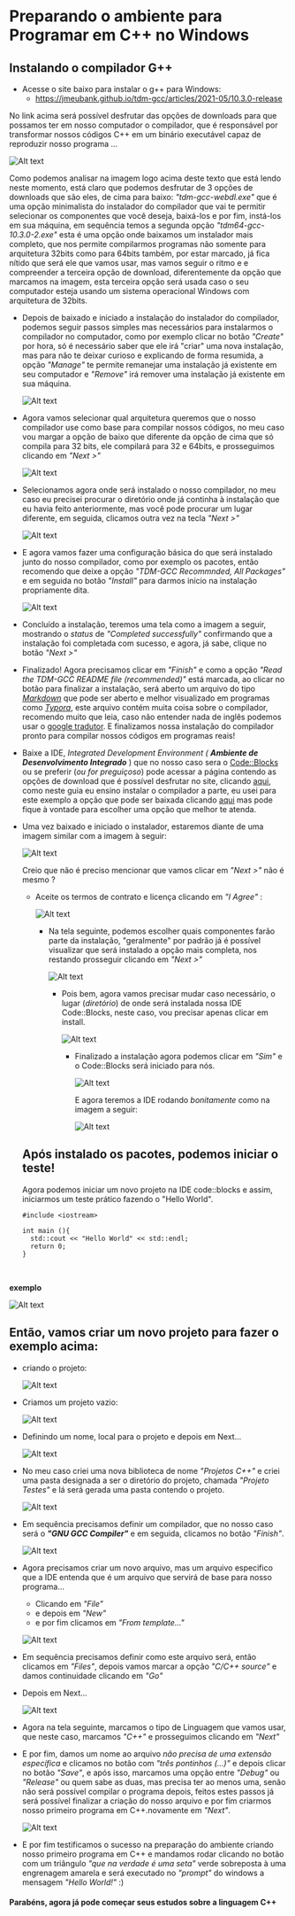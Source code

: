 # Preparando o ambiente para Programar em C++ no Windows 

## Instalando o compilador G++

* Acesse o site baixo para instalar o g++ para Windows:
  * https://jmeubank.github.io/tdm-gcc/articles/2021-05/10.3.0-release

No link acima será possível desfrutar das opções de downloads para que possamos ter em nosso computador o compilador, que é responsável por transformar nossos códigos C++ em um binário executável capaz de reproduzir nosso programa ...

![Alt text](https://github.com/bynmboy/gcc-windows-guide/blob/main/img/tdmgcc.PNG)

Como podemos analisar na imagem logo acima deste texto que está lendo neste momento, está claro que podemos desfrutar de 3 opções de downloads que são eles, de cima para baixo: *"tdm-gcc-webdl.exe"* que é uma opção minimalista do instalador do compilador que vai te permitir selecionar os componentes que você deseja, baixá-los e por fim, instá-los em sua máquina, em sequência temos a segunda opção *"tdm64-gcc-10.3.0-2.exe"* esta é uma opção onde baixamos um instalador mais completo, que nos permite compilarmos programas não somente para arquitetura 32bits como para 64bits também, por estar marcado, já fica nítido que será ele que vamos usar, mas vamos seguir o ritmo e e compreender a terceira opção de download, diferentemente da opção que marcamos na imagem, esta terceira opção será usada caso o seu computador esteja usando um sistema operacional Windows com arquitetura de 32bits.

* Depois de baixado e iniciado a instalação do instalador do compilador, podemos seguir passos simples mas necessários para instalarmos o compilador no computador, como por exemplo clicar no botão *"Create"* por hora, só é necessário saber que ele irá "criar" uma nova instalação, mas para não te deixar curioso e explicando de forma resumida, a opção *"Manage"* te permite remanejar uma instalação já existente em seu computador e *"Remove"* irá remover uma instalação já existente em sua máquina.

  ![Alt text](https://github.com/bynmboy/gcc-windows-guide/blob/main/img/tdm-setup.PNG)

* Agora vamos selecionar qual arquitetura queremos que o nosso compilador use como base para compilar nossos códigos, no meu caso vou margar a opção de baixo que diferente da opção de cima que só compila para 32 bits, ele compilará para 32 e 64bits, e prosseguimos clicando em *"Next >"*

  ![Alt text](https://github.com/bynmboy/gcc-windows-guide/blob/main/img/gccarch.PNG)

* Selecionamos agora onde será instalado o nosso compilador, no meu caso eu precisei procurar o diretório onde já continha à instalação que eu havia feito anteriormente, mas você pode procurar um lugar diferente, em seguida, clicamos outra vez na tecla *"Next >"*

  ![Alt text](https://github.com/bynmboy/gcc-windows-guide/blob/main/img/dirsetup.PNG)

* E agora vamos fazer uma configuração básica do que será instalado junto do nosso compilador, como por exemplo os pacotes, então recomendo que deixe a opção *"TDM-GCC Recommnded, All Packages"* e em seguida no botão *"Install"* para darmos início na instalação propriamente dita.

  ![Alt text](https://github.com/bynmboy/gcc-windows-guide/blob/main/img/instalation.PNG)

* Concluído a instalação, teremos uma tela como a imagem a seguir, mostrando o *status* de *"Completed successfully"* confirmando que a instalação foi completada com sucesso, e agora, já sabe, clique no botão *"Next >"*

* Finalizado! Agora precisamos clicar em *"Finish"* e como a opção *"Read the TDM-GCC README file (recommended)"* está marcada, ao clicar no botão para finalizar a instalação, será aberto um arquivo do tipo [*Markdown*](https://pt.wikipedia.org/wiki/Markdown) que pode ser aberto e melhor visualizado em programas como [*Typora*](https://typora.io/), este arquivo contém muita coisa sobre o compilador, recomendo muito que leia, caso não entender nada de inglês podemos usar o [google tradutor](https://translate.google.com.br/?hl=pt-BR). E finalizamos nossa instalação do compilador pronto para compilar nossos códigos em programas reais!

* Baixe a IDE, *Integrated Development Environment (*  ***Ambiente de Desenvolvimento Integrado*** ) que no nosso caso sera o [Code::Blocks](https://www.codeblocks.org/) ou se preferir (*ou for preguiçoso*) pode acessar a página contendo as opções de download que é possível desfrutar no site, clicando [aqui](https://www.fosshub.com/Code-Blocks.html?dwl=codeblocks-20.03-setup.exe), como neste guia eu ensino instalar o compilador a parte, eu usei para este exemplo a opção que pode ser baixada clicando [aqui](https://www.fosshub.com/Code-Blocks.html?dwl=codeblocks-20.03-setup.exe) mas pode fique à vontade para escolher uma opção que melhor te atenda.

* Uma vez baixado e iniciado o instalador, estaremos diante de uma imagem similar com a imagem à seguir:

  ![Alt text](https://github.com/bynmboy/gcc-windows-guide/blob/main/img/codeblocks1.PNG)

  Creio que não é preciso mencionar que vamos clicar em *"Next >"* não é mesmo ?

  * Aceite os termos de contrato e licença clicando em *"I Agree"* :

    ![Alt text](https://github.com/bynmboy/gcc-windows-guide/blob/main/img/codeblocks2.PNG)

    * Na tela seguinte, podemos escolher quais componentes farão parte da instalação, "geralmente" por padrão já é possível visualizar que será instalado a opção mais completa, nos restando prosseguir clicando em *"Next >"*

      ![Alt text](https://github.com/bynmboy/gcc-windows-guide/blob/main/img/codeblocks3.PNG)

      * Pois bem, agora vamos precisar mudar caso necessário, o lugar (*diretório*) de onde será instalada nossa IDE Code::Blocks, neste caso, vou precisar apenas clicar em install.

        ![Alt text](https://github.com/bynmboy/gcc-windows-guide/blob/main/img/codeblocks4.PNG)

        * Finalizado a instalação agora podemos clicar em *"Sim"* e o Code::Blocks será iniciado para nós.

          ![Alt text](https://github.com/bynmboy/gcc-windows-guide/blob/main/img/codeblocks5.PNG)

          E agora teremos a IDE rodando *bonitamente* como na imagem a seguir:

          ![Alt text](https://github.com/bynmboy/gcc-windows-guide/blob/main/img/codeblocks6.PNG)

  ## Após instalado os pacotes, podemos iniciar o teste!

  Agora podemos iniciar um novo projeto na IDE code::blocks e assim, iniciarmos um teste prático fazendo o "Hello World".

  

  ```
  #include <iostream>
  
  int main (){
  	std::cout << "Hello World" << std::endl;
  	return 0;
  }
  ```

  ​			

**exemplo**

![Alt text](https://github.com/bynmboy/gcc-windows-guide/blob/main/img/helloworld.PNG)



## Então, vamos criar um novo projeto para fazer o exemplo acima:

* criando o projeto:

  ![Alt text](https://github.com/bynmboy/gcc-windows-guide/blob/main/img/newproject.PNG)

  

* Criamos um projeto vazio:

  ![Alt text](https://github.com/bynmboy/gcc-windows-guide/blob/main/img/empty.PNG)

  

* Definindo um nome, local para o projeto e depois em Next...

  ![Alt text](https://github.com/bynmboy/gcc-windows-guide/blob/main/img/setname.PNG)

* No meu caso criei uma nova biblioteca de nome *"Projetos C++"* e criei uma pasta designada a ser o diretório do projeto, chamada *"Projeto Testes"* e lá será gerada uma pasta contendo o projeto.

  ![Alt text](https://github.com/bynmboy/gcc-windows-guide/blob/main/img/folder.PNG)

* Em sequência precisamos definir um compilador, que no nosso caso será o ***"GNU GCC Compiler"*** e em seguida, clicamos no botão *"Finish"*.

  ![Alt text](https://github.com/bynmboy/gcc-windows-guide/blob/main/img/compiler.PNG)

* Agora precisamos criar um novo arquivo, mas um arquivo especifico que a IDE entenda que é um arquivo que servirá de base para nosso programa...

  * Clicando em *"File"*
  * e depois em *"New"*
  * e por fim clicamos em *"From template..."*

  ![Alt text](https://github.com/bynmboy/gcc-windows-guide/blob/main/img/file.PNG)

* Em sequência precisamos definir como este arquivo será, então clicamos em *"Files"*, depois vamos marcar a opção *"C/C++ source"* e damos continuidade clicando em *"Go"*

* Depois em Next...

  ![Alt text](https://github.com/bynmboy/gcc-windows-guide/blob/main/img/next.PNG)

* Agora na tela seguinte, marcamos o tipo de Linguagem que vamos usar, que neste caso, marcamos *"C++"* e prosseguimos clicando em *"Next"*

* E por fim, damos um nome ao arquivo *não precisa de uma extensão específica* e clicamos no botão com *"três pontinhos (...)"*  e depois clicar no botão *"Save"*, e após isso, marcamos uma opção entre *"Debug"* ou *"Release"* ou quem sabe as duas, mas precisa ter ao menos uma, senão não será possível compilar o programa depois, feitos estes passos já será possível finalizar a criação do nosso arquivo e por fim criarmos nosso primeiro programa em C++.novamente em *"Next"*.

  ![Alt text](https://github.com/bynmboy/gcc-windows-guide/blob/main/img/setname.PNG)

* E por fim testificamos o sucesso na preparação do ambiente criando nosso primeiro programa em C++ e mandamos rodar clicando no botão com um triângulo *"que na verdade é uma seta"*  verde sobreposta à uma engrenagem amarela e será executado no *"prompt"* do windows a mensagem *"Hello World!"* :) 



#### Parabéns, agora já pode começar seus estudos sobre a linguagem C++

